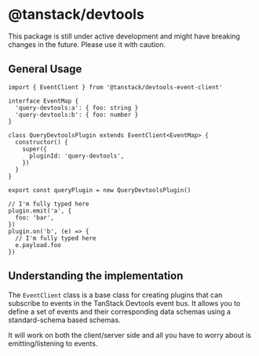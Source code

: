 # @tanstack/devtools

This package is still under active development and might have breaking changes in the future. Please use it with caution.

## General Usage

```tsx
import { EventClient } from '@tanstack/devtools-event-client'

interface EventMap {
  'query-devtools:a': { foo: string }
  'query-devtools:b': { foo: number }
}

class QueryDevtoolsPlugin extends EventClient<EventMap> {
  constructor() {
    super({
      pluginId: 'query-devtools',
    })
  }
}

export const queryPlugin = new QueryDevtoolsPlugin()

// I'm fully typed here
plugin.emit('a', {
  foo: 'bar',
})
plugin.on('b', (e) => {
  // I'm fully typed here
  e.payload.foo
})
```

## Understanding the implementation

The `EventClient` class is a base class for creating plugins that can subscribe to events in the TanStack Devtools event bus. It allows you to define a set of events and their corresponding data schemas using a standard-schema based schemas.

It will work on both the client/server side and all you have to worry about is emitting/listening to events.
